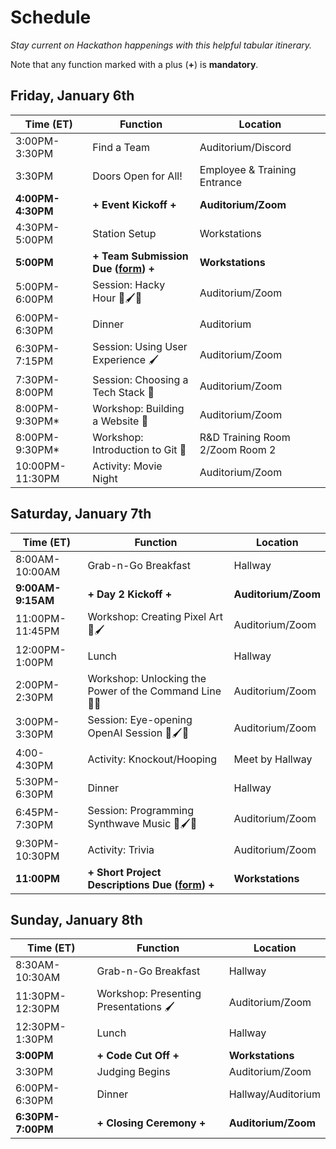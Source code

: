 # Schedule
_Stay current on Hackathon happenings with this helpful tabular itinerary._

Note that any function marked with a plus (**+**) is **mandatory**.

## Friday, January 6th

| Time (ET)     | Function             | Location                     |
|---------------|----------------------|------------------------------|
| 3:00PM-3:30PM | Find a Team          | Auditorium/Discord           |
| 3:30PM        | Doors Open for All!  | Employee & Training Entrance |
| **4:00PM-4:30PM** | **+ Event Kickoff +**        | **Auditorium/Zoom** |
| 4:30PM-5:00PM | Station Setup | Workstations |
| **5:00PM**        | **+ Team Submission Due ([form](https://forms.gle/Cagf9asvZiosew8R6)) +**  | **Workstations** |
| 5:00PM-6:00PM | Session: Hacky Hour 🚀🖌️🧪          | Auditorium/Zoom |
| 6:00PM-6:30PM | Dinner               | Auditorium                   |
| 6:30PM-7:15PM | Session: Using User Experience 🖌️ | Auditorium/Zoom |
| 7:30PM-8:00PM | Session: Choosing a Tech Stack 🧪   | Auditorium/Zoom |
| 8:00PM-9:30PM* | Workshop: Building a Website 🚀 | Auditorium/Zoom |
| 8:00PM-9:30PM* | Workshop: Introduction to Git 🧪          | R&D Training Room 2/Zoom Room 2 |
| 10:00PM-11:30PM | Activity: Movie Night | Auditorium/Zoom |

## Saturday, January 7th

| Time (ET)       | Function                       | Location        |
|-----------------|--------------------------------|-----------------|
| 8:00AM-10:00AM  | Grab-n-Go Breakfast            | Hallway         |
| **9:00AM-9:15AM**   | **+ Day 2 Kickoff +**                  | **Auditorium/Zoom** |
| 11:00PM-11:45PM   | Workshop: Creating Pixel Art 🚀🖌️                      | Auditorium/Zoom |
| 12:00PM-1:00PM  | Lunch                          | Hallway         |
| 2:00PM-2:30PM   | Workshop: Unlocking the Power of the Command Line 🚀🧪                | Auditorium/Zoom |
| 3:00PM-3:30PM | Session: Eye-opening OpenAI Session 🚀🖌️🧪 | Auditorium/Zoom |
| 4:00-4:30PM | Activity: Knockout/Hooping | Meet by Hallway |
| 5:30PM-6:30PM   | Dinner                         | Hallway         |
| 6:45PM-7:30PM   | Session: Programming Synthwave Music 🚀🖌️🧪                     | Auditorium/Zoom |
| 9:30PM-10:30PM | Activity: Trivia | Auditorium/Zoom |
| **11:00PM**         | **+ Short Project Descriptions Due ([form](https://forms.gle/1C5tdUv1ZaMbuEbK6)) +** | **Workstations**    |

## Sunday, January 8th

|    Time (ET)    |            Function            |     Location    |
|---------------|---------------------------|--------------|
| 8:30AM-10:30AM  | Grab-n-Go Breakfast         | Hallway         |
| 11:30PM-12:30PM | Workshop: Presenting Presentations 🖌️     | Auditorium/Zoom |
| 12:30PM-1:30PM  | Lunch                       | Hallway         |
| **3:00PM**          | **+ Code Cut Off +**                | **Workstations**    |
| 3:30PM          | Judging Begins              | Auditorium/Zoom |
| 6:00PM-6:30PM   | Dinner                      | Hallway/Auditorium         |
| **6:30PM-7:00PM**   | **+ Closing Ceremony +**            | **Auditorium/Zoom** |
